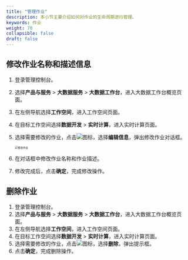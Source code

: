 ```yaml
---
title: "管理作业"
description: 本小节主要介绍如何对作业的生命周期进行管理。 
keywords: 作业
weight: 70
collapsible: false
draft: false
---
```


## 修改作业名称和描述信息

1. 登录管理控制台。
2. 选择**产品与服务** > **大数据服务** > **大数据工作台**，进入大数据工作台概览页面。
3. 在左侧导航选择**工作空间**，进入工作空间页面。
4. 在目标工作空间选择**数据开发** > **实时计算**，进入实时计算页面。
5. 选择需要修改的作业，点击![](../../../../_images/icon_more_job.png)图标，选择**编辑信息**，弹出修改作业对话框。

    <img src="../../../../_images/edit_job_name.png" alt="修改作业" style="zoom:50%;" />

6. 在对话框中修改作业名称和作业描述。
7. 修改完成后，点击**确定**，完成修改操作。

## 删除作业

1. 登录管理控制台。
2. 选择**产品与服务** > **大数据服务** > **大数据工作台**，进入大数据工作台概览页面。
3. 在左侧导航选择**工作空间**，进入工作空间页面。
4. 在目标工作空间选择**数据开发** > **实时计算**，进入实时计算页面。
5. 选择需要修改的作业，点击![](../../../../_images/icon_more_job.png)图标，选择**删除**，弹出提示框。
6. 点击**确定**，完成删除操作。

